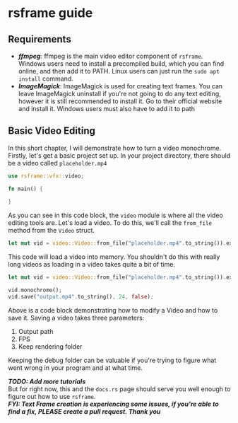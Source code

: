 # rsframe guide
## Requirements
 - ***ffmpeg***: ffmpeg is the main video editor component of `rsframe`. Windows users need to install a precompiled build, which you can find online, and then add it to PATH. Linux users can just run the `sudo apt install` command.
 - ***ImageMagick***: ImageMagick is used for creating text frames. You can leave ImageMagick uninstall if you're not going to do any text editing, however it is still recommended to install it. Go to their official website and install it. Windows users must also have to add it to path
## Basic Video Editing
In this short chapter, I will demonstrate how to turn a video monochrome.  
Firstly, let's get a basic project set up. In your project directory, there should be a video called `placeholder.mp4`
```rust
use rsframe::vfx::video;

fn main() {
    
}
```
As you can see in this code block, the `video` module is where all the video editing tools are.
Let's load a video. To do this, we'll call the `from_file` method from the `Video` struct.
```rust
let mut vid = video::Video::from_file("placeholder.mp4".to_string()).expect("Cannot open video.");
```
This code will load a video into memory. You shouldn't do this with really long videos as loading in a video takes quite a bit of time.
```rust
let mut vid = video::Video::from_file("placeholder.mp4".to_string()).expect("Cannot open video.");

vid.monochrome();
vid.save("output.mp4".to_string(), 24, false);
```
Above is a code block demonstrating how to modify a Video and how to save it.
Saving a video takes three parameters:
1. Output path
2. FPS
3. Keep rendering folder  

Keeping the debug folder can be valuable if you're trying to figure what went wrong in your program and at what time.

***TODO: Add more tutorials***  
But for right now, this and the `docs.rs` page should serve you well enough to figure out how to use `rsframe`.  
***FYI: Text Frame creation is experiencing some issues, if you're able to find a fix, PLEASE create a pull request. Thank you***
